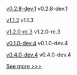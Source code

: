
[v0.2.8-dev.1](https://github.com/hyperledger/aries-askar/releases/tag/v0.2.8-dev.1) v0.2.8-dev.1

[v1.1.3](https://github.com/hyperledger/firefly/releases/tag/v1.1.3) v1.1.3

[v1.2.0-rc.3](https://github.com/hyperledger/firefly/releases/tag/v1.2.0-rc.3) v1.2.0-rc.3

[v0.1.0-dev.4](https://github.com/hyperledger/anoncreds-rs/releases/tag/v0.1.0-dev.4) v0.1.0-dev.4

[v0.4.0-dev.4](https://github.com/hyperledger/indy-vdr/releases/tag/v0.4.0-dev.4) v0.4.0-dev.4


[See more >>>](https://start-here.hyperledger.org/releases)
